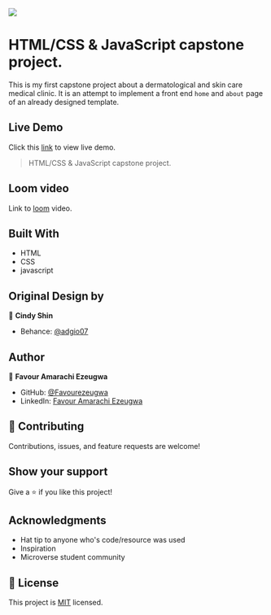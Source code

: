 ![](https://img.shields.io/badge/Microverse-blueviolet)

# HTML/CSS & JavaScript capstone project.

This is my first capstone project about a dermatological and skin care medical clinic. It is an attempt to implement a front end `home` and `about` page of an already designed template.

## Live Demo

Click this [link](https://favourezeugwa.github.io/Capstone_Project1/) to view live demo.

> HTML/CSS & JavaScript capstone project.

## Loom video

Link to [loom](https://www.loom.com/share/ec2ed91811e44c0cbcb9ba0652858c55) video.

## Built With

- HTML
- CSS
- javascript

## Original Design by

👤 **Cindy Shin**

- Behance: [@adgio07](https://www.behance.net/adagio07)

## Author

👤 **Favour Amarachi Ezeugwa**

- GitHub: [@Favourezeugwa](https://github.com/Favourezeugwa)
- LinkedIn: [Favour Amarachi Ezeugwa](https://www.linkedin.com/in/favour-amarachi-ezeugwa-a5bb31149/)

## 🤝 Contributing

Contributions, issues, and feature requests are welcome!

## Show your support

Give a ⭐️ if you like this project!

## Acknowledgments

- Hat tip to anyone who's code/resource was used
- Inspiration
- Microverse student community

## 📝 License

This project is [MIT](./MIT.md) licensed.

